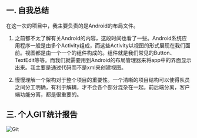 ## 一. 自我总结

在这一次的项目中，我主要负责的是Android的布局文件。

1. 之前都不太了解有关Android的内容，这段时间也看了一些。Android系统应用程序一般是由多个Activity组成，而这些Activity以视图的形式展现在我们面前。视图都是由一个一个的组件构成的。组件就是我们常见的Button、TextEdit等等。而我们就需要用到Android的布局管理器来将app中的界面显示出来。我主要是通过代码而不是xml来创建视图。

2. 慢慢理解一个架构对于整个项目的重要性。一个清晰的项目结构可以使得队员之间分工明确，有利于解耦，才不会各个部分混杂在一起。前后端分离，客户端功能分离，都是很重要的。

## 

## 三. 个人GIT统计报告
![Git][1]




[1]: https://github.com/team-work-GuangZhou/Guangzhou/blob/master/assets/img/hyf.png